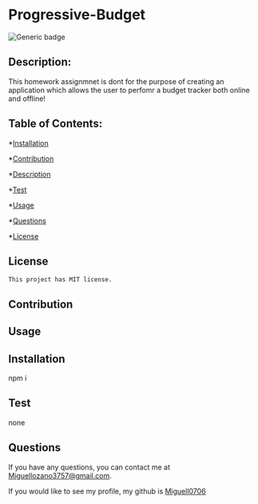 # Progressive-Budget
  
![Generic badge](https://img.shields.io/badge/license-MIT-blue.svg)
    


## Description: 
This homework assignmnet is dont for the purpose of creating an application which allows the user to perfomr a budget tracker both online and offline!

## Table of Contents: 
*[Installation](#installation)

*[Contribution](#contribute)

*[Description](#description)

*[Test](#test)

*[Usage](#usage)

*[Questions](#questions)

*[License](#license)

## License
    This project has MIT license.

## Contribution


## Usage


## Installation
npm i

## Test 
none


## Questions
If you have any questions, you can contact me at Miguellozano3757@gmail.com.

If you would like to see my profile, my github is [Miguell0706](https://github.com/Miguell0706)
